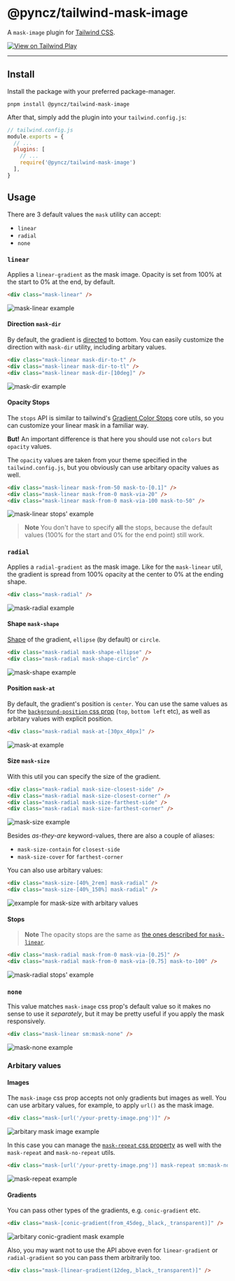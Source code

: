 # @pyncz/tailwind-mask-image

A `mask-image` plugin for [Tailwind CSS](https://tailwindcss.com).

[<img alt="View on Tailwind Play" src="https://img.shields.io/badge/View%20on%20Tailwind%20Play-%2357a7e1.svg?logo=tailwindcss&logoColor=white&style=flat-square" />](https://play.tailwindcss.com/POFXj5AoZu)

---

## Install

Install the package with your preferred package-manager.
```
pnpm install @pyncz/tailwind-mask-image
```

After that, simply add the plugin into your `tailwind.config.js`:

```js
// tailwind.config.js
module.exports = {
  // ...
  plugins: [
    // ...
    require('@pyncz/tailwind-mask-image')
  ],
}
```


## Usage

There are 3 default values the `mask` utility can accept:
- `linear`
- `radial`
- `none`


### `linear`

Applies a `linear-gradient` as the mask image. Opacity is set from 100% at the start to 0% at the end, by default.

```html
<div class="mask-linear" />
```
![mask-linear example](examples/mask-linear.png)

#### Direction `mask-dir`

By default, the gradient is [directed](https://developer.mozilla.org/en-US/docs/Web/CSS/gradient/linear-gradient#values) to bottom. You can easily customize the direction with `mask-dir` utility, including arbitary values.

```html
<div class="mask-linear mask-dir-to-t" />
<div class="mask-linear mask-dir-to-tl" />
<div class="mask-linear mask-dir-[10deg]" />
```
![mask-dir example](examples/mask-dir.png)

#### Opacity Stops

The `stops` API is similar to tailwind's [Gradient Color Stops](https://tailwindcss.com/docs/gradient-color-stops) core utils, so you can customize your linear mask in a familiar way.

**But!** An important difference is that here you should use not `colors` but `opacity` values.

The `opacity` values are taken from your theme specified in the `tailwind.config.js`, but you obviously can use arbitary opacity values as well.

```html
<div class="mask-linear mask-from-50 mask-to-[0.1]" />
<div class="mask-linear mask-from-0 mask-via-20" />
<div class="mask-linear mask-from-0 mask-via-100 mask-to-50" />
```
![mask-linear stops' example](examples/mask-linear-stops.png)

> **Note**
> You don't have to specify **all** the stops, because the default values (100% for the start and 0% for the end point) still work.


### `radial`

Applies a `radial-gradient` as the mask image. Like for the `mask-linear` util, the gradient is spread from 100% opacity at the center to 0% at the ending shape.

```html
<div class="mask-radial" />
```
![mask-radial example](examples/mask-radial.png)

#### Shape `mask-shape`

[Shape](https://developer.mozilla.org/en-US/docs/Web/CSS/gradient/radial-gradient#values) of the gradient, `ellipse` (by default) or `circle`.

```html
<div class="mask-radial mask-shape-ellipse" />
<div class="mask-radial mask-shape-circle" />
```
![mask-shape example](examples/mask-shape.png)

#### Position `mask-at`

By default, the gradient's position is `center`. You can use the same values as for the [`background-position` css prop](https://developer.mozilla.org/en-US/docs/Web/CSS/background-position#syntax) (`top`, `bottom left` etc), as well as arbitary values with explicit position.

```html
<div class="mask-radial mask-at-[30px_40px]" />
```
![mask-at example](examples/mask-position.png)

#### Size `mask-size`

With this util you can specify the size of the gradient.

```html
<div class="mask-radial mask-size-closest-side" />
<div class="mask-radial mask-size-closest-corner" />
<div class="mask-radial mask-size-farthest-side" />
<div class="mask-radial mask-size-farthest-corner" />
```
![mask-size example](examples/mask-size.png)

Besides *as-they-are* keyword-values, there are also a couple of aliases:
- `mask-size-contain` for `closest-side`
- `mask-size-cover` for `farthest-corner`

You can also use arbitary values:

```html
<div class="mask-size-[40%_2rem] mask-radial" />
<div class="mask-size-[40%_150%] mask-radial" />
```
![example for mask-size with arbitary values](examples/mask-size-arbitary.png)

#### Stops

> **Note**
> The opacity stops are the same as [the ones described for `mask-linear`](#opacity-stops).

```html
<div class="mask-radial mask-from-0 mask-via-[0.25]" />
<div class="mask-radial mask-from-0 mask-via-[0.75] mask-to-100" />
```
![mask-radial stops' example](examples/mask-radial-stops.png)


### `none`

This value matches `mask-image` css prop's default value so it makes no sense to use it *separately*, but it may be pretty useful if you apply the mask responsively.

```html
<div class="mask-linear sm:mask-none" />
```
![mask-none example](examples/mask-none.png)


### Arbitary values

#### Images

The `mask-image` css prop accepts not only gradients but images as well. You can use arbitary values, for example, to apply `url()` as the mask image.

```html
<div class="mask-[url('/your-pretty-image.png')]" />
```
![arbitary mask image example](examples/arbitary-image.png)

In this case you can manage the [`mask-repeat` css property](https://developer.mozilla.org/en-US/docs/Web/CSS/mask-repeat) as well with the `mask-repeat` and `mask-no-repeat` utils.

```html
<div class="mask-[url('/your-pretty-image.png')] mask-repeat sm:mask-no-repeat" />
```
![mask-repeat example](examples/mask-repeat.png)

#### Gradients

You can pass other types of the gradients, e.g. `conic-gradient` etc.

```html
<div class="mask-[conic-gradient(from_45deg,_black,_transparent)]" />
```
![arbitary conic-gradient mask example](examples/arbitary-conic-gradient.png)

Also, you may want not to use the API above even for `linear-gradient` or `radial-gradient` so you can pass them arbitrarily too.

```html
<div class="mask-[linear-gradient(12deg,_black,_transparent)]" />
```
